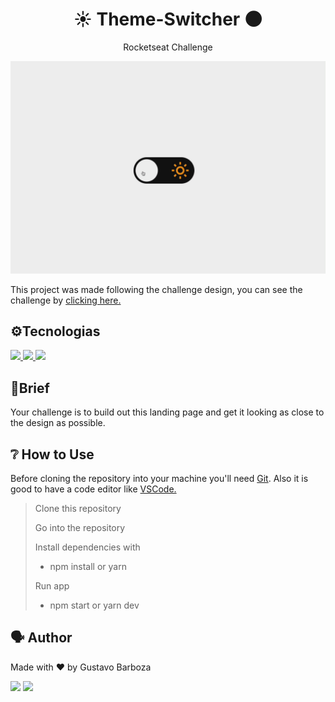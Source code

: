 <h1 align="center">☀️  Theme-Switcher 🌑</h1>

<p align="center">Rocketseat Challenge</p>
<img src="favicon/manage.gif">


<p>This project was made following the challenge design, you can see the challenge by <a href="https://efficient-sloth-d85.notion.site/Desafio-Theme-Switcher-dbabdf77f70d43298df382c8e805fc13">clicking here.</a>


<h2>⚙️Tecnologias</h2>
<a href="https://developer.mozilla.org/en-US/docs/Web/HTML" target="_blank">
  <img src="https://img.shields.io/badge/HTML5-white?style=for-the-badge&logo=html5&logoColor=E34F26"/>
</a>
<a href="https://developer.mozilla.org/en-US/docs/Web/CSS" target="_blank">
  <img src="https://img.shields.io/badge/CSS3-white?style=for-the-badge&logo=css3&logoColor=1572B6"/>
</a>
<a href="https://developer.mozilla.org/en-US/docs/Web/CSS" target="_blank">
  <img src="https://img.shields.io/badge/JS-black?style=for-the-badge&logo=javaScript&logoColor=f7df1e"/>
</a>

<h2>🚀Brief</h2>
<p>
Your challenge is to build out this landing page and get it looking as close to the design as possible.
</p>



<h2>❔ How to Use </h2>
<p>Before cloning the repository into your machine you'll need <a href="https://git-scm.com/">Git</a>. Also it is good to have a code editor like <a href="https://code.visualstudio.com/">VSCode.</a>
<blockquote>
 Clone this repository

 Go into the repository

 Install dependencies with
  - npm install or yarn

 Run app
 - npm start or yarn dev
</blockquote>
</p>


<h2>🗣 Author </h2>
<p>Made with ❤️ by Gustavo Barboza</p>
<p>
   <a href="https://www.linkedin.com/in/gustavo-barboza-5641601ab/">
    <img src= "https://img.shields.io/badge/LinkedIn-0077B5?style=for-the-badge&logo=linkedin&logoColor=white"></a>
   <a href="mailto:gustavobarboza2003@gmail.com.br">
    <img src="https://img.shields.io/badge/Gmail-0077B5?style=for-the-badge&logo=gmail&logoColor=white"></a>
</p>
